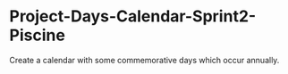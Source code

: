 # Project-Days-Calendar-Sprint2-Piscine
Create a calendar with some commemorative days which occur annually.
